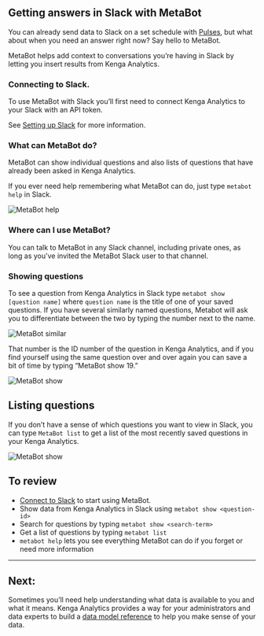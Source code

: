 ## Getting answers in Slack with MetaBot

You can already send data to Slack on a set schedule with [Pulses](10-pulses.md), but what about when you need an answer right now? Say hello to MetaBot.

MetaBot helps add context to conversations you’re having in Slack by letting you insert results from Kenga Analytics.

### Connecting to Slack.
To use MetaBot with Slack you’ll first need to connect Kenga Analytics to your Slack with an API token.

See [Setting up Slack](../administration-guide/09-setting-up-slack.md) for more information.


### What can MetaBot do?
MetaBot can show individual questions and also lists of questions that have already been asked in Kenga Analytics.

If you ever need help remembering what MetaBot can do, just type ```metabot help``` in Slack.

![MetaBot help](images/metabot/MetabotHelp.png)

### Where can I use MetaBot?
You can talk to MetaBot in any Slack channel, including private ones, as long as you've invited the MetaBot Slack user to that channel.

### Showing questions

To see a question from Kenga Analytics in Slack type
```metabot show [question name]``` where ```question name``` is the title of one of your saved questions. If you have several similarly named questions, Metabot will ask you to differentiate between the two by typing the number next to the name.

![MetaBot similar](images/metabot/MetabotSimilarItems.png)

That number is the ID number of the question in Kenga Analytics, and if you find yourself using the same question over and over again you can save a bit of time by typing “MetaBot show 19.”

![MetaBot show](images/metabot/MetabotShow.png)

## Listing questions
If you don’t have a sense of which questions you want to view in  Slack, you can type ```MetaBot list``` to get a list of the most recently saved questions in your Kenga Analytics.

![MetaBot show](images/metabot/MetabotList.png)


## To review

- [Connect to Slack](../administration-guide/09-setting-up-slack.md) to start using MetaBot.
- Show data from Kenga Analytics in Slack using ```metabot show <question-id>```
- Search for questions by typing ```metabot show <search-term>```
- Get a list of questions by typing ```metabot list```
- ```metabot help``` lets you see everything MetaBot can do if you forget or need more information


---

## Next:

Sometimes you’ll need help understanding what data is available to you and what it means. Kenga Analytics provides a way for your administrators and data experts to build a [data model reference](12-data-model-reference.md) to help you make sense of your data.
